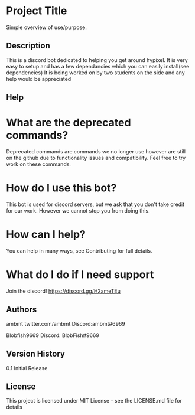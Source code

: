 # Project Title

Simple overview of use/purpose.

## Description

This is a discord bot dedicated to helping you get around hypixel. It is very easy to setup and has a few dependancies which you can easily install(see dependencies)
It is being worked on by two students on the side and any help would be appreciated

## Help

 # What are the deprecated commands?
 Deprecated commands are commands we no longer use however are still on the github due to functionality issues and compatibility.
 Feel free to try work on these commands.
 # How do I use this bot?
 This bot is used for discord servers, but we ask that you don't take credit for our work. However we cannot stop you from doing this.
 # How can I help?
 You can help in many ways, see Contributing for full details.
 # What do I do if I need support
 Join the discord!
 https://discord.gg/H2ameTEu


## Authors


ambmt
twitter.com/ambmt
Discord:ambmt#6969

Blobfish9669
Discord: BlobFish#9669

## Version History

0.1 Initial Release

## License

This project is licensed under MIT License - see the LICENSE.md file for details

